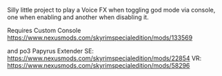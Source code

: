 Silly little project to play a Voice FX when toggling god mode via console, one when enabling and another when disabling it.

Requires Custom Console 
https://www.nexusmods.com/skyrimspecialedition/mods/133569

and po3 Papyrus Extender
SE: https://www.nexusmods.com/skyrimspecialedition/mods/22854
VR: https://www.nexusmods.com/skyrimspecialedition/mods/58296